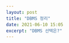 ```yaml
---
layout: post
title: "DBMS 정리"
date: 2021-06-10 15:05
excerpt: "DBMS 선택은?"
---
```


<style src="/assets/css/font.css"/>
<p>서비스의 맞는 데이터베이스 선택은 여러가지 관점을 가지고 바라보아야 한다</p>
<p>내가 생각하는 관점을 서술하며 insight 한 선택은 무엇일지 고민해봐야겠다</p>
  <ul>
    <li>관계형 DB or 비 관계형 DB 어떤 선택을 해야할까 ?</li>
  </ul>

<img src="/assets/img/RDBMS comparison.PNG">

<h4>MySQL
